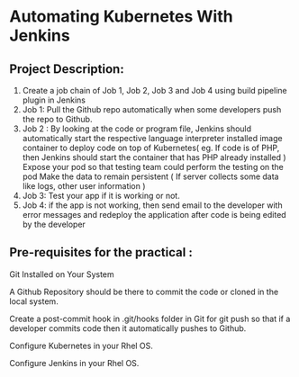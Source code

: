# Automating Kubernetes With Jenkins
## Project Description:
1. Create a job chain of Job 1, Job 2, Job 3 and Job 4 using build pipeline plugin in Jenkins
2. Job 1: Pull the Github repo automatically when some developers push the repo to Github.
3. Job 2 :
By looking at the code or program file, Jenkins should automatically start the respective language interpreter installed image container to deploy code on top of Kubernetes( eg. If code is of PHP, then Jenkins should start the container that has PHP already installed )
Expose your pod so that testing team could perform the testing on the pod
Make the data to remain persistent ( If server collects some data like logs, other user information )
4. Job 3: Test your app if it is working or not.
5. Job 4: if the app is not working, then send email to the developer with error messages and redeploy the application after code is being edited by the developer
## Pre-requisites for the practical :
Git Installed on Your System

A Github Repository should be there to commit the code or cloned in the local system.

Create a post-commit hook in .git/hooks folder in Git for git push so that if a developer commits code then it automatically pushes to Github.

Configure Kubernetes in your Rhel OS.

Configure Jenkins in your Rhel OS.
